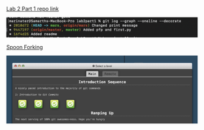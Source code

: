 [Lab 2 Part 1 repo link](https://github.com/marinater/lab2part1)

![Git branching image](git-visualization.png)

[Spoon Forking](https://github.com/marinater/Spoon-Knife)

![Learn git branching](git-practice.png)
